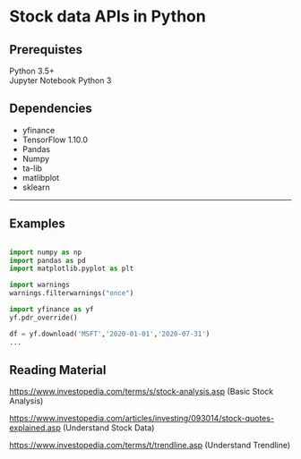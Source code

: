 # Stock data APIs in Python

## Prerequistes
Python 3.5+  
Jupyter Notebook Python 3  

## Dependencies  
* yfinance  
* TensorFlow 1.10.0  
* Pandas  
* Numpy  
* ta-lib  
* matlibplot  
* sklearn    
 
______________________________________________________________________________________________________________________________
## Examples 
```python

import numpy as np
import pandas as pd
import matplotlib.pyplot as plt

import warnings
warnings.filterwarnings("once")

import yfinance as yf
yf.pdr_override()

df = yf.download('MSFT','2020-01-01','2020-07-31')
...
```


## Reading Material
https://www.investopedia.com/terms/s/stock-analysis.asp (Basic Stock Analysis)

https://www.investopedia.com/articles/investing/093014/stock-quotes-explained.asp (Understand Stock Data)

https://www.investopedia.com/terms/t/trendline.asp (Understand Trendline)
